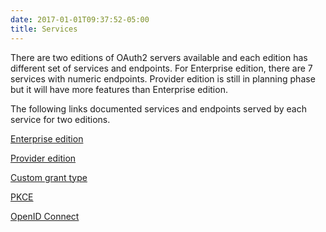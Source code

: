 ```yaml
---
date: 2017-01-01T09:37:52-05:00
title: Services
---
```


There are two editions of OAuth2 servers available and each edition has different set of 
services and endpoints. For Enterprise edition, there are 7 services with numeric endpoints. 
Provider edition is still in planning phase but it will have more features than Enterprise 
edition. 

The following links documented services and endpoints served by each service for two editions. 

[Enterprise edition](enterprise/)

[Provider edition](provider/)

[Custom grant type](custom/)

[PKCE](pkce/)

[OpenID Connect](openid/)